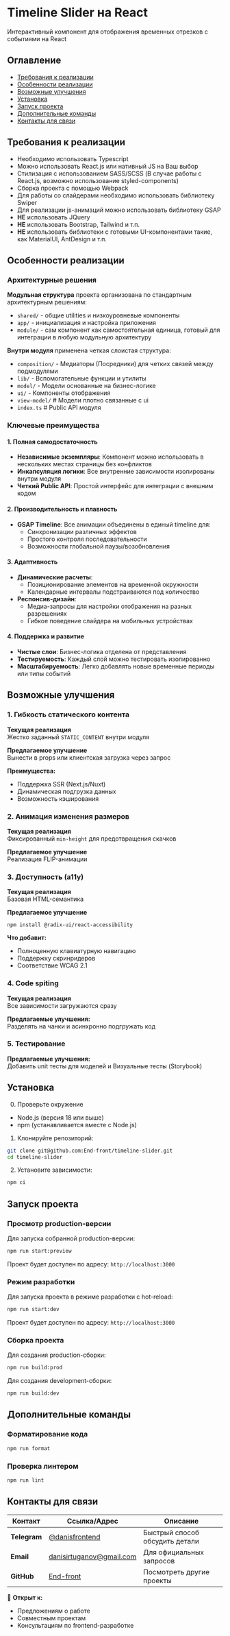 # Timeline Slider на React

Интерактивный компонент для отображения временных отрезков с событиями на React

## Оглавление

- [Требования к реализации](#требования-к-реализации)
- [Особенности реализации](#особенности-реализации)
- [Возможные улучшения](#возможные-улучшения)
- [Установка](#установка)
- [Запуск проекта](#запуск-проекта)
- [Дополнительные команды](#дополнительные-команды)
- [Контакты для связи](#контакты-для-связи)

## Требования к реализации

- Необходимо использовать Typescript
- Можно использовать React.js или нативный JS на Ваш выбор
- Стилизация с использованием SASS/SCSS (В случае работы с React.js, возможно использование styled-components)
- Сборка проекта с помощью Webpack
- Для работы со слайдерами необходимо использовать библиотеку Swiper
- Для реализации js-анимаций можно использовать библиотеку GSAP
- **НE** использовать JQuery
- **НE** использовать Bootstrap, Tailwind и т.п.
- **НE** использовать библиотеки с готовыми UI-компонентами такие, как MaterialUI, AntDesign и т.п.

## Особенности реализации

### Архитектурные решения

**Модульная структура** проекта организована по стандартным архитектурным решениям:

- `shared/` - общие utilities и низкоуровневые компоненты
- `app/` - инициализация и настройка приложения
- `module/` - сам компонент как самостоятельная единица, готовый для интеграции в любую модульную архитектуру

**Внутри модуля** применена четкая слоистая структура:

- `composition/` - Медиаторы (Посредники) для четких связей между подмодулями
- `lib/` - Вспомогательные функции и утилиты
- `model/` - Модели основанные на бизнес-логике
- `ui/` - Компоненты отображения
- `view-model/` # Модели плотно связанные с ui
- `index.ts` # Public API модуля

### Ключевые преимущества

#### 1. Полная самодостаточность

- **Независимые экземпляры**: Компонент можно использовать в нескольких местах страницы без конфликтов
- **Инкапсуляция логики**: Все внутренние зависимости изолированы внутри модуля
- **Четкий Public API**: Простой интерфейс для интеграции с внешним кодом

#### 2. Производительность и плавность

- **GSAP Timeline**: Все анимации объединены в единый timeline для:
  - Синхронизации различных эффектов
  - Простого контроля последовательности
  - Возможности глобальной паузы/возобновления

#### 3. Адаптивность

- **Динамические расчеты**:
  - Позиционирование элементов на временной окружности
  - Календарные интервалы подстраиваются под количество
- **Респонсив-дизайн**:
  - Медиа-запросы для настройки отображения на разных разрешениях
  - Гибкое поведение слайдера на мобильных устройствах

#### 4. Поддержка и развитие

- **Чистые слои**: Бизнес-логика отделена от представления
- **Тестируемость**: Каждый слой можно тестировать изолированно
- **Масштабируемость**: Легко добавлять новые временные периоды или типы событий

## Возможные улучшения

### 1. Гибкость статического контента

**Текущая реализация**  
Жестко заданный `STATIC_CONTENT` внутри модуля

**Предлагаемое улучшение**  
Вынести в props или клиентская загрузка через запрос

**Преимущества:**

- Поддержка SSR (Next.js/Nuxt)
- Динамическая подгрузка данных
- Возможность кэширования

### 2. Анимация изменения размеров

**Текущая реализация**  
Фиксированный `min-height` для предотвращения скачков

**Предлагаемое улучшение**  
Реализация FLIP-анимации

### 3. Доступность (a11y)

**Текущая реализация**  
Базовая HTML-семантика

**Предлагаемое улучшение**

```
npm install @radix-ui/react-accessibility
```

**Что добавит:**

- Полноценную клавиатурную навигацию
- Поддержку скринридеров
- Соответствие WCAG 2.1

### 4. Code spiting

**Текущая реализация**  
Все зависимости загружаются сразу

**Предлагаемые улучшения:**  
Разделять на чанки и асинхронно подгружать код

### 5. Тестирование

**Предлагаемые улучшения:**  
Добавить unit тесты для моделей и Визуальные тесты (Storybook)

## Установка

0. Проверьте окружение

- Node.js (версия 18 или выше)
- npm (устанавливается вместе с Node.js)

1. Клонируйте репозиторий:

```bash
git clone git@github.com:End-front/timeline-slider.git
cd timeline-slider
```

2. Установите зависимости:

```bash
npm ci
```

## Запуск проекта

### Просмотр production-версии

Для запуска собранной production-версии:

```bash
npm run start:preview
```

Проект будет доступен по адресу: `http://localhost:3000`

### Режим разработки

Для запуска проекта в режиме разработки с hot-reload:

```bash
npm run start:dev
```

Проект будет доступен по адресу: `http://localhost:3000`

### Сборка проекта

Для создания production-сборки:

```bash
npm run build:prod
```

Для создания development-сборки:

```bash
npm run build:dev
```

## Дополнительные команды

### Форматирование кода

```bash
npm run format
```

### Проверка линтером

```bash
npm run lint
```

## Контакты для связи

| Контакт      | Ссылка/Адрес                                                | Описание                       |
| ------------ | ----------------------------------------------------------- | ------------------------------ |
| **Telegram** | [@danisfrontend](https://t.me/danisfrontend)                | Быстрый способ обсудить детали |
| **Email**    | [danisirtuganov@gmail.com](mailto:danisirtuganov@gmail.com) | Для официальных запросов       |
| **GitHub**   | [End-front](https://github.com/End-front?tab=repositories)  | Посмотреть другие проекты      |

💬 **Открыт к:**

- Предложениям о работе
- Совместным проектам
- Консультациям по frontend-разработке
